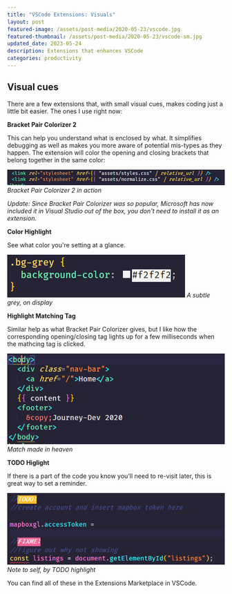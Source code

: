 ```yaml
---
title: "VSCode Extensions: Visuals"
layout: post
featured-image: /assets/post-media/2020-05-23/vscode.jpg
featured-thumbnail: /assets/post-media/2020-05-23/vscode-sm.jpg
updated_date: 2023-05-24
description: Extensions that enhances VSCode
categories: productivity
---
```


## Visual cues

There are a few extensions that, with small visual cues, makes coding just a little bit easier. The ones I use right now:

**Bracket Pair Colorizer 2**

This can help you understand what is enclosed by what. It simplifies debugging as well as makes you more aware of potential mis-types as they happen. The extension will color the opening and closing brackets that belong together in the same color:

![Colorizer extension](\assets\post-media\2020-05-23\colorizer.png "Bracket Pair Colorizer 2 in action")
_Bracket Pair Colorizer 2 in action_

_Update: Since Bracket Pair Colorizer was so popular, Microsoft has now included it in Visual Studio out of the box, you don't need to install it as an extension._

**Color Highlight**

See what color you're setting at a glance.

![Color Highlight](\assets\post-media\2020-05-23\color-higlight.png "Color Highlight Extension")
_A subtle grey, on display_

**Highlight Matching Tag**

Similar help as what Bracket Pair Colorizer gives, but I like how the corresponding opening/closing tag lights up for a few milliseconds when the mathcing tag is clicked.

![Highlight Matching Tag](\assets\post-media\2020-05-23\higlight-matching-tag.png "Highlight Matching Tag Extension")
_Match made in heaven_

**TODO Higlight**

If there is a part of the code you know you'll need to re-visit later, this is great way to set a reminder.

![TODO Higlight](\assets\post-media\2020-05-23\todo.png "TODO Higlight Extension")
_Note to self, by TODO highlight_

You can find all of these in the Extensions Marketplace in VSCode.
